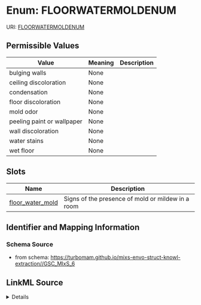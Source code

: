 # Enum: FLOORWATERMOLDENUM



URI: [FLOORWATERMOLDENUM](FLOORWATERMOLDENUM)

## Permissible Values

| Value | Meaning | Description |
| --- | --- | --- |
| bulging walls | None |  |
| ceiling discoloration | None |  |
| condensation | None |  |
| floor discoloration | None |  |
| mold odor | None |  |
| peeling paint or wallpaper | None |  |
| wall discoloration | None |  |
| water stains | None |  |
| wet floor | None |  |




## Slots

| Name | Description |
| ---  | --- |
| [floor_water_mold](floor_water_mold.md) | Signs of the presence of mold or mildew in a room |






## Identifier and Mapping Information







### Schema Source


* from schema: https://turbomam.github.io/mixs-envo-struct-knowl-extraction//GSC_MIxS_6




## LinkML Source

<details>
```yaml
name: FLOOR_WATER_MOLD_ENUM
from_schema: https://turbomam.github.io/mixs-envo-struct-knowl-extraction//GSC_MIxS_6
rank: 1000
permissible_values:
  bulging walls:
    text: bulging walls
  ceiling discoloration:
    text: ceiling discoloration
  condensation:
    text: condensation
  floor discoloration:
    text: floor discoloration
  mold odor:
    text: mold odor
  peeling paint or wallpaper:
    text: peeling paint or wallpaper
  wall discoloration:
    text: wall discoloration
  water stains:
    text: water stains
  wet floor:
    text: wet floor

```
</details>
